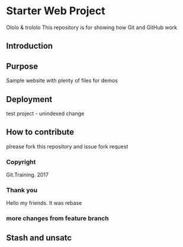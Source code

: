 

# Starter Web  Project


Ololo & trololo 
This repository is for showing how Git and GitHub work

## Introduction

## Purpose

Sample website with plenty of files for demos

## Deployment

test project - unindexed change

## How to contribute

plrease fork this repository and issue fork request
### Copyright

Git.Training. 2017

### Thank you 

Hello my friends. It was rebase

### more changes from feature branch

## Stash and unsatc
